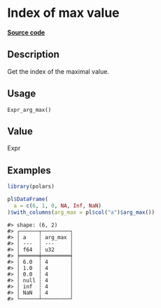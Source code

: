 

# Index of max value

[**Source code**](https://github.com/pola-rs/r-polars/tree/8dac37e8bf89bcd080a13d0ed20dd1dc2bee615f/R/after-wrappers.R#L20)

## Description

Get the index of the maximal value.

## Usage

<pre><code class='language-R'>Expr_arg_max()
</code></pre>

## Value

Expr

## Examples

``` r
library(polars)

pl$DataFrame(
  a = c(6, 1, 0, NA, Inf, NaN)
)$with_columns(arg_max = pl$col("a")$arg_max())
```

    #> shape: (6, 2)
    #> ┌──────┬─────────┐
    #> │ a    ┆ arg_max │
    #> │ ---  ┆ ---     │
    #> │ f64  ┆ u32     │
    #> ╞══════╪═════════╡
    #> │ 6.0  ┆ 4       │
    #> │ 1.0  ┆ 4       │
    #> │ 0.0  ┆ 4       │
    #> │ null ┆ 4       │
    #> │ inf  ┆ 4       │
    #> │ NaN  ┆ 4       │
    #> └──────┴─────────┘
